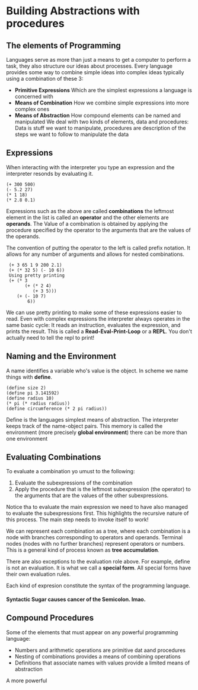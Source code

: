 # Building Abstractions with procedures
## The elements of Programming
   Languages serve as more than just a means to get a computer to perform a task, they also structure our ideas about processes.
   Every language provides some way to combine simple ideas into complex ideas typically using a combination of these 3:
   - **Primitive Expressions** Which are the simplest expressions a language is concerned with
   - **Means of Combination** How we combine simple expressions into more complex ones
   - **Means of Abstraction** How compound elements can be named and manipulated
   We deal with two kinds of elements, data and procedures: Data is stuff we want to manipulate, procedures are description of the steps we want to follow to manipulate the data
## Expressions
   When interacting with the interpreter you type an expression and the interpreter resonds by evaluating it. 
   ```
   (+ 300 500)
   (- 5.2 27)
   (* 1 18)
   (* 2.8 0.1)
   ```
   Expressions such as the above are called **combinations** the leftmost element in the list is called an **operator** and the other elements are **operands**. The Value of a combination is obtained by applying the procedure specified by the operator to the arguments that are the values of the operands.

   The convention of putting the operator to the left is called prefix notation. It allows for any number of arguments and allows for nested combinations.

   ```
	(+ 3 65 1 9 200 2.1)
	(+ (* 32 5) (- 10 6))
	Using pretty printing
	(+ (* 3
	      (+ (* 2 4)
		     (+ 3 5)))
	   (+ (- 10 7)
		   6))
   ```

We can use pretty printing to make some of these expressions easier to read.
Even with complex expressions the interpreter always operates in the same basic cycle: It reads an instruction, evaluates the expression, and prints the result. This is called a **Read-Eval-Print-Loop** or a **REPL**. You don't actually need to tell the repl to print!

## Naming and the Environment
   A name identifies a variable who's value is the object. In scheme we name things with **define**.
   ```
   (define size 2)
   (define pi 3.141592)
   (define radius 10)
   (* pi (* radius radius))
   (define circumference (* 2 pi radius))
   ```
   Define is the languages simplest means of abstraction. The interpreter keeps track of the name-object pairs. This memory is called the environment (more precisely **global environment**) there can be more than one environment
## Evaluating Combinations
   To evaluate a combination yo umust to the following: 
   1. Evaluate the subexpressions of the combination
   2. Apply the procedure that is the leftmost subexpression (the operator) to the arguments that are the values of the other subexpressions.

   Notice tha to evaluate the main expression we need to have also managed to evaluate the subexpressions first. This highlights the recursive nature of this process. The main step needs to invoke itself to work!

   We can represent each combination as a tree, where each combination is a node with branches corresponding to operators and operands. Terminal nodes (nodes with no further branches) represent operators or numbers. This is a general kind of process known as **tree accumulation**. 

   There are also exceptions to the evaluation role above. For example, define is not an evaluation. It is what we call a **special form**. All special forms have their own evaluation rules. 

   Each kind of expresion constitute the syntax of the programming language.
#### Syntactic Sugar causes cancer of the Semicolon. lmao.

## Compound Procedures	

Some of the elements that must appear on any powerful programming language:
* Numbers and arithmetic operations are primitive dat aand procedures
* Nesting of combinations provides a means of combining operations
* Definitions that associate names with values provide a limited means of abstraction

A more powerful 


